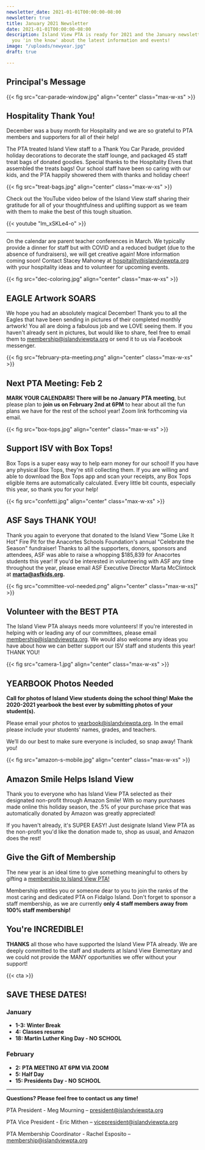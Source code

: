 ```yaml
---
newsletter_date: 2021-01-01T00:00:00-08:00
newsletter: true
title: January 2021 Newsletter
date: 2021-01-01T00:00:00-08:00
description: Island View PTA is ready for 2021 and the January newsletter will keep
  you 'in the know' about the latest information and events!
image: "/uploads/newyear.jpg"
draft: true

---
```

## Principal's Message

{{< fig src="car-parade-window.jpg" align="center" class="max-w-xs" >}}

## Hospitality Thank You!

December was a busy month for Hospitality and we are so grateful to PTA members and supporters for all of their help!

The PTA treated Island View staff to a Thank You Car Parade, provided holiday decorations to decorate the staff lounge, and packaged 45 staff treat bags of donated goodies. Special thanks to the Hospitality Elves that assembled the treats bags! Our school staff have been so caring with our kids, and the PTA happily showered them with thanks and holiday cheer!

{{< fig src="treat-bags.jpg" align="center" class="max-w-xs" >}}

Check out the YouTube video below of the Island View staff sharing their gratitude for all of your thoughtfulness and uplifting support as we team with them to make the best of this tough situation.

{{< youtube "lm_xSKLe4-o" >}}

***

On the calendar are parent teacher conferences in March. We typically provide a dinner for staff but with COVID and a reduced budget (due to the absence of fundraisers), we will get creative again! More information coming soon! Contact Stacey Mahoney at [hospitality@islandviewpta.org](mailto:hospitality@islandviewpta.org) with your hospitality ideas and to volunteer for upcoming events.

{{< fig src="dec-coloring.jpg" align="center" class="max-w-xs" >}}

## EAGLE Artwork SOARS

We hope you had an absolutely magical December! Thank you to all the Eagles that have been sending in pictures of their completed monthly artwork! You all are doing a fabulous job and we LOVE seeing them. If you haven't already sent in pictures, but would like to share, feel free to email them to [membership@islandviewpta.org](mailto:membership@islandviewpta.org) or send it to us via Facebook messenger.

{{< fig src="february-pta-meeting.png" align="center" class="max-w-xs" >}}

## Next PTA Meeting: Feb 2

**MARK YOUR CALENDARS! There will be no January PTA meeting**, but please plan to **join us on February 2nd at 6PM** to hear about all the fun plans we have for the rest of the school year! Zoom link forthcoming via email.

{{< fig src="box-tops.jpg" align="center" class="max-w-xs" >}}

## Support ISV with Box Tops!

Box Tops is a super easy way to help earn money for our school! If you have any physical Box Tops, they're still collecting them. If you are willing and able to download the Box Tops app and scan your receipts, any Box Tops eligible items are automatically calculated. Every little bit counts, especially this year, so thank you for your help!

{{< fig src="confetti.jpg" align="center" class="max-w-xs" >}}

## ASF Says THANK YOU!

Thank you again to everyone that donated to the Island View "Some Like It Hot" Fire Pit for the Anacortes Schools Foundation's annual "Celebrate the Season" fundraiser! Thanks to all the supporters, donors, sponsors and attendees, ASF was able to raise a whopping $185,839 for Anacortes students this year! If you'd be interested in volunteering with ASF any time throughout the year, please email ASF Executive Director Marta McClintock at [**marta@asfkids.org**](mailto:marta@asfkids.org)**.**

{{< fig src="committee-vol-needed.png" align="center" class="max-w-xs\]" >}}

## Volunteer with the BEST PTA

The Island View PTA always needs more volunteers! If you're interested in helping with or leading any of our committees, please email  [membership@islandviewpta.org](mailto:membership@islandviewpta.org). We would also welcome any ideas you have about how we can better support our ISV staff and students this year! THANK YOU!

{{< fig src="camera-1.jpg" align="center" class="max-w-xs" >}}

## YEARBOOK Photos Needed

**Call for photos of Island View students doing the school thing! Make the 2020-2021 yearbook the best ever by submitting photos of your student(s).**

Please email your photos to [yearbook@islandviewpta.org](mailto:yearbook@islandviewpta.org). In the email please include your students’ names, grades, and teachers.

We’ll do our best to make sure everyone is included, so snap away! Thank you!

{{< fig src="amazon-s-mobile.jpg" align="center" class="max-w-xs" >}}

## Amazon Smile Helps Island View

Thank you to everyone who has Island View PTA selected as their designated non-profit through Amazon Smile! With so many purchases made online this holiday season, the .5% of your purchase price that was automatically donated by Amazon was greatly appreciated!

If you haven't already, it's SUPER EASY! Just designate Island View PTA as the non-profit you'd like the donation made to, shop as usual, and Amazon does the rest!

## Give the Gift of Membership

The new year is an ideal time to give something meaningful to others by gifting a [membership to Island View PTA! ](https://www.islandviewpta.org/membership)

Membership entitles you or someone dear to you to join the ranks of the most caring and dedicated PTA on Fidalgo Island. Don't forget to sponsor a staff membership, as we are currently **only 4 staff members away from 100% staff membership!**

## You're INCREDIBLE!

**THANKS** all those who have supported the Island View PTA already. We are deeply committed to the staff and students at Island View Elementary and we could not provide the MANY opportunities we offer without your support!

{{< cta >}}

## SAVE THESE DATES!

### January

* **1-3:  Winter Break**
* **4:**  **Classes resume**
* **18:  Martin Luther King Day - NO SCHOOL**

### February

* **2:**  **PTA MEETING AT 6PM VIA ZOOM**
* **5:  Half Day**
* **15:  Presidents Day - NO SCHOOL**

***

**Questions? Please feel free to contact us any time!**

PTA President - Meg Mourning – [president@islandviewpta.org](mailto:president@islandviewpta.org)

PTA Vice President - Eric Mithen – [vicepresident@islandviewpta.org](mailto:vicepresident@islandviewpta.org)

PTA Membership Coordinator - Rachel Esposito – [membership@islandviewpta.org](mailto:membership@islandviewpta.org)
